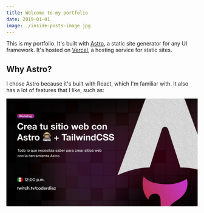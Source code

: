 ```yaml
---
title: Welcome to my portfolio
date: 2019-01-01
image: ./inside-posts-image.jpg
---
```

This is my portfolio. It's built with [Astro](https://astro.build/), a static site generator for any UI framework. It's hosted on [Vercel](https://www.vercel.com/), a hosting service for static sites.

## Why Astro?

I chose Astro because it's built with React, which I'm familiar with. It also has a lot of features that I like, such as:

![Stream](./inside-posts-image.jpg "Alternate text")